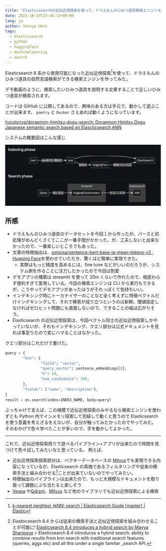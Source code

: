 ```yaml
---
title: "Elasticsearchの近似近傍探索を使って、ドラえもんのひみつ道具検索エンジンを作ってみた"
date: 2022-10-23T23:44:13+09:00
lang: ja
author: Shunya Ueta
tags:
  - elasticsearch
  - python
  - huggingface
  - machinelearning
  - search
---
```


Elasticsearch 8 系から使用可能になった近似近傍探索[^es-knn]を使って、ドラえもんのひみつ道具の自然言語検索ができる検索エンジンを作ってみた。

デモ動画のように、検索したいひみつ道具を説明する文章することで近しいひみつ道具が検索されます。

コードは GitHub に公開してあるので、興味のある方は手元で、動かして遊ぶことが出来ます。
`poetry` と `Docker` さえあれば動くようになっています。

[hurutoriya/doraemon\-himitsu\-dogu\-search: Doraemon Himitsu Dogu Japanese semantic search based on Elascticsearch ANN](https://github.com/hurutoriya/doraemon-himitsu-dogu-search/releases/tag/v0.1.0)

システムの概要図はこんな感じ

![sysytem design](/posts/2022-10-23-2344/images/02.png)

## 所感

- ドラえもんのひみつ道具のデータセットを今回１から作ったが、パースと前処理がめんどくさくてここが一番手間がかかった。が、工夫しないと出来なかったので、一番楽しいところでもあった。
- 文章の特徴抽出は、[sonoisa/sentence\-bert\-base\-ja\-mean\-tokens\-v2 · Hugging Face](https://huggingface.co/sonoisa/sentence-bert-base-ja-mean-tokens-v2)を使わせていただき、驚くほど簡単に実現できた。
  - 実際はもっと精度を高めるには、fine tune などがいいのだろうが、システム側を作ることに注力したかったので今回は割愛
- デモアプリの構築は streamlit を使って 20m くらいで作れたので、相変わらず便利すぎて愛用している。今回の検索エンジンは CLI から実行もできるが、こうやってデモアプリがあったほうがそれっぽくて気持ちいい。
- インデキシング時にトーカナイザーのことなど全く考えずに特徴ベクトルだけインデキシングして、それで検索が成り立つというのは新鮮。閾値設定しなければゼロヒット問題にも直面しないので、できることの幅は広がりそう。
- Elasticsearch の近似近傍探索は、今回ベクトル同士の近似近傍探索しかやっていないが、それもインデキシング、クエリ部分は公式ドキュメントを見れば事足りたので変にハマることはなかった。

クエリ部分はこれだけで書けた。

```python
query = {
		"knn": {
				"field": "vector",
				"query_vector": sentence_embeddings[0],
				"k": 10,
				"num_candidates": 100,
		},
		"fields": ["name", "description"],
}
result = es.search(index=INDEX_NAME, body=query)
```

ぶっちゃけて言えば、この規模で近似近傍探索のみやるなら検索エンジンを使わずとも Python 内でインメモリ探索して完結して動くと思うので Elasticsearch を使う意義を考えざるをえないが、自分が触ってみたかったのでやってみた。
そのおかげで色々学べたことが多いので、手を動かしてよかった。

---

これで、近似近傍探索周りで遊べるパイプライン+アプリが出来たので時間を見つけて色々試してみたいなと思っている。
例えば、

- 近似近傍探索探索部分は、ベクターデータベースの [Milvus](https://milvus.io/)でも実現できる内容になっているが、Elasticsearch の真価であるフィルタリングや従来の検索手法と組み合わせる[^es-combine]ことが出来ていないのでやってみたい。
- 特徴抽出のパイプラインは出来たので、もっと大規模なドキュメントを取り扱って課題にぶち当たると楽しそう
- [Vespa](https://vespa.ai/) や[Qdrant](https://qdrant.tech/)、[Milvus](https://milvus.io/) など他のライブラリでも近似近傍探索による検索

[^es-combine]: Elastocsearch 8.4 からは従来の検索手法と近似近傍探索を組み合わせることが可能に! [Elasticsearch 8.4 introduces a hybrid search by Mayya Sharipova](https://www.linkedin.com/posts/mayya-sharipova-a40a0256_k-nearest-neighbor-knn-search-edit-activity-6970855618479865857-oLqB/?utm_source=pocket_mylist) > Elasticsearch 8.4 introduces a hybrid search: ability to combine results from knn search with traditional search features (queries, aggs etc) and all this under a single familiar \_search API.
[^es-knn]: [k\-nearest neighbor \(kNN\) search \| Elasticsearch Guide \[master\] \| Elastic](https://www.elastic.co/guide/en/elasticsearch/reference/master/knn-search.html)
